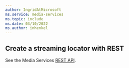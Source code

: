 ```yaml
---
author: IngridAtMicrosoft
ms.service: media-services 
ms.topic: include
ms.date: 03/10/2022
ms.author: inhenkel
---
```


## Create a streaming locator with REST

See the Media Services [REST API](/rest/api/media/streaming-locators/create).
